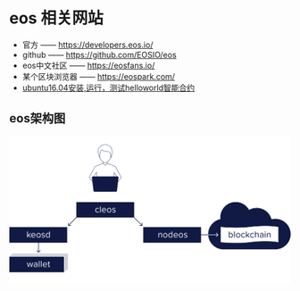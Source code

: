 # eos 相关网站

- 官方 —— <https://developers.eos.io/>
- github —— <https://github.com/EOSIO/eos>
- eos中文社区 —— <https://eosfans.io/>
- 某个区块浏览器 —— <https://eospark.com/>
- [ubuntu16.04安装,运行，测试helloworld智能合约](eosio.start.md)

## eos架构图

![eos框架图](eos.png)
